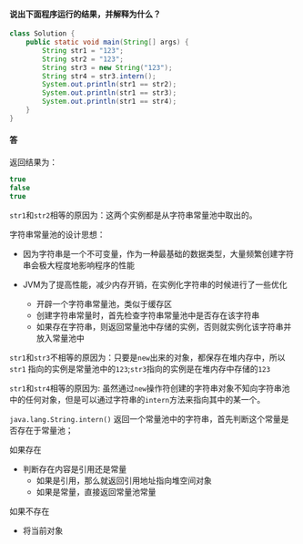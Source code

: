 #### 说出下面程序运行的结果，并解释为什么？

```java
class Solution {
    public static void main(String[] args) {
        String str1 = "123";
        String str2 = "123";
        String str3 = new String("123");
        String str4 = str3.intern();
        System.out.println(str1 == str2);
        System.out.println(str1 == str3);
        System.out.println(str1 == str4);
    }
}
```

#### 答

返回结果为：

```java
true
false
true    
```

`str1`和`str2`相等的原因为：这两个实例都是从字符串常量池中取出的。

字符串常量池的设计思想：

- 因为字符串是一个不可变量，作为一种最基础的数据类型，大量频繁创建字符串会极大程度地影响程序的性能

- JVM为了提高性能，减少内存开销，在实例化字符串的时候进行了一些优化

  - 开辟一个字符串常量池，类似于缓存区
  - 创建字符串常量时，首先检查字符串常量池中是否存在该字符串
  - 如果存在字符串，则返回常量池中存储的实例，否则就实例化该字符串并放入常量池中

  

`str1`和`str3`不相等的原因为：只要是`new`出来的对象，都保存在堆内存中，所以`str1` 指向的实例是常量池中的`123`;`str3`指向的实例是在堆内存中存储的`123`



`str1`和`str4`相等的原因为: 虽然通过`new`操作符创建的字符串对象不知向字符串池中的任何对象，但是可以通过字符串的`intern`方法来指向其中的某一个。

`java.lang.String.intern()` 返回一个常量池中的字符串，首先判断这个常量是否存在于常量池；

如果存在

- 判断存在内容是引用还是常量
  - 如果是引用，那么就返回引用地址指向堆空间对象
  - 如果是常量，直接返回常量池常量

如果不存在

- 将当前对象



